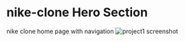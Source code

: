 # nike-clone Hero Section
nike clone home page with navigation
![project1 screenshot](https://github.com/prosanjeev/nike-clone/assets/154009697/9ed707eb-3cb6-4cbe-b43d-a91c9799db94)
